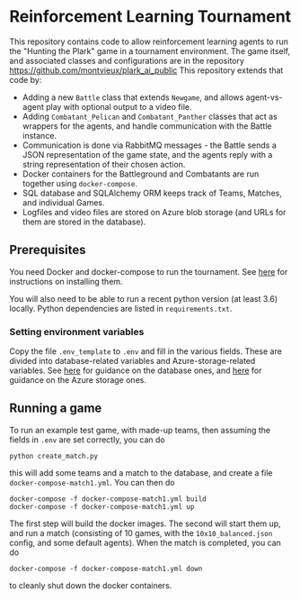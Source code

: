 # Reinforcement Learning Tournament

This repository contains code to allow reinforcement learning agents to run the "Hunting the Plark" game in a tournament environment.
The game itself, and associated classes and configurations are in the repository
https://github.com/montvieux/plark_ai_public
This repository extends that code by:
* Adding a new `Battle` class that extends `Newgame`, and allows agent-vs-agent play with optional output to a video file.
* Adding `Combatant_Pelican` and `Combatant_Panther` classes that act as wrappers for the agents, and handle communication with the Battle instance.
* Communication is done via RabbitMQ messages - the Battle sends a JSON representation of the game state, and the agents reply with a string representation of their chosen action.
* Docker containers for the Battleground and Combatants are run together using `docker-compose`.
* SQL database and SQLAlchemy ORM keeps track of Teams, Matches, and individual Games.
* Logfiles and video files are stored on Azure blob storage (and URLs for them are stored in the database).


## Prerequisites

You need Docker and docker-compose to run the tournament.  See [here](https://docs.docker.com/engine/install/) for instructions on installing them.

You will also need to be able to run a recent python version (at least 3.6) locally.  Python dependencies are listed in `requirements.txt`.

### Setting environment variables

Copy the file `.env_template` to `.env` and fill in the various fields.  These are divided into database-related variables and Azure-storage-related variables.  See [here](database.md) for guidance on the database ones, and [here](azure-storage.md) for guidance on the Azure storage ones.

## Running a game

To run an example test game, with made-up teams, then assuming the fields in `.env` are set correctly, you can do
```
python create_match.py
```
this will add some teams and a match to the database, and create a file `docker-compose-match1.yml`. 
You can then do 
```
docker-compose -f docker-compose-match1.yml build
docker-compose -f docker-compose-match1.yml up
```
The first step will build the docker images.   The second will start them up, and run a match (consisting of 10 games, with the `10x10_balanced.json` config, and some default agents).
When the match is completed, you can do
```
docker-compose -f docker-compose-match1.yml down
```
to cleanly shut down the docker containers.


